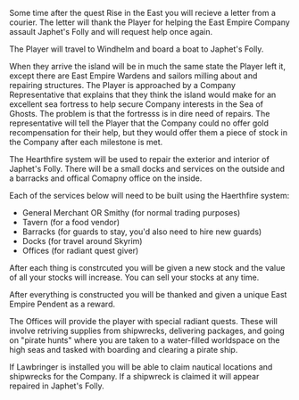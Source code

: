 Some time after the quest Rise in the East you will recieve a letter from a courier. The letter will thank the Player for helping the East Empire Company assault Japhet's Folly and will request help once again.

The Player will travel to Windhelm and board a boat to Japhet's Folly.

When they arrive the island will be in much the same state the Player left it, except there are East Empire Wardens and sailors milling about and repairing structures. The Player is approached by a Company Representative that explains that they think the island would make for an excellent sea fortress to help secure Company interests in the Sea of Ghosts. The problem is that the fortresss is in dire need of repairs. The representative will tell the Player that the Company could no offer gold recompensation for their help, but they would offer them a piece of stock in the Company after each milestone is met.

The Hearthfire system will be used to repair the exterior and interior of Japhet's Folly. There will be a small docks and services on the outside and a barracks and offical Comapny office on the inside. 

Each of the services below will need to be built using the Haerthfire system:

- General Merchant OR Smithy (for normal trading purposes)
- Tavern (for a food vendor)
- Barracks (for guards to stay, you'd also need to hire new guards)
- Docks (for travel around Skyrim)
- Offices (for radiant quest giver)

After each thing is constrcuted you will be given a new stock and the value of all your stocks will increase. You can sell your stocks at any time.

After everything is constructed you will be thanked and given a unique East Empire Pendent as a reward.

The Offices will provide the player with special radiant quests. These will involve retriving supplies from shipwrecks, delivering packages, and going on "pirate hunts" where you are taken to a water-filled worldspace on the high seas and tasked with boarding and clearing a pirate ship. 

If Lawbringer is installed you will be able to claim nautical locations and shipwrecks for the Company. If a shipwreck is claimed it will appear repaired in Japhet's Folly.
